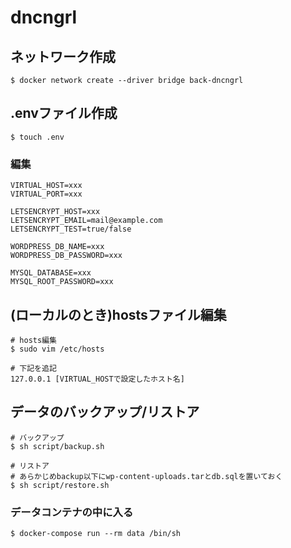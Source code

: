 # dncngrl


## ネットワーク作成
```
$ docker network create --driver bridge back-dncngrl
```


## .envファイル作成
```
$ touch .env
```

### 編集
```
VIRTUAL_HOST=xxx
VIRTUAL_PORT=xxx

LETSENCRYPT_HOST=xxx
LETSENCRYPT_EMAIL=mail@example.com
LETSENCRYPT_TEST=true/false

WORDPRESS_DB_NAME=xxx
WORDPRESS_DB_PASSWORD=xxx

MYSQL_DATABASE=xxx
MYSQL_ROOT_PASSWORD=xxx
```


## (ローカルのとき)hostsファイル編集
```
# hosts編集
$ sudo vim /etc/hosts

# 下記を追記
127.0.0.1 [VIRTUAL_HOSTで設定したホスト名]
```


## データのバックアップ/リストア
```
# バックアップ
$ sh script/backup.sh

# リストア
# あらかじめbackup以下にwp-content-uploads.tarとdb.sqlを置いておく
$ sh script/restore.sh
```


### データコンテナの中に入る
```
$ docker-compose run --rm data /bin/sh
```
